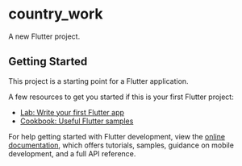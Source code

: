 # country_work

A new Flutter project.

## Getting Started

This project is a starting point for a Flutter application.

A few resources to get you started if this is your first Flutter project:

- [Lab: Write your first Flutter app](https://docs.flutter.dev/get-started/codelab)
- [Cookbook: Useful Flutter samples](https://docs.flutter.dev/cookbook)

For help getting started with Flutter development, view the
[online documentation](https://docs.flutter.dev/), which offers tutorials,
samples, guidance on mobile development, and a full API reference.
 <!-- UPAR PROJETO NO GIT
 Subir para o GIT HUB: Aqui eh um codigo por vez:

git init
git add .
git commit -m "commitinicial"
Depois disso, crie o repositorio no GitHub, e copie os cdigos e coloque todos de uma vez no terminal:

git remote add origin 'link do projeto disponibilizado no proprio git'
git branch -M main
git push -u origin main -->